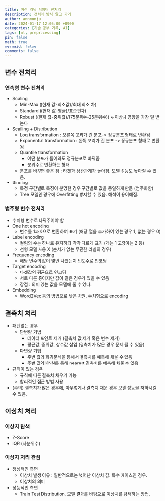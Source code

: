 ```yaml
---
title: 머신 러닝 데이터 전처리
description: 전처리 방식 알고 가기
author: annmunju
date: 2024-01-17 12:05:00 +0900
categories: [기술 공부 기록, AI]
tags: [ml, preprocessing]
pin: false
math: true
mermaid: false
comments: false
---
```


## 변수 전처리

### 연속형 변수 전처리
- Scaling
	- Min-Max ((현재 값-최소값)/최대 최소 차)
	- Standard ((현재 값-평균)/표준편차)
	- Robust ((현재 값-중위값)/(75분위수-25분위수)) <-이상치 영향을 가장 덜 받는다
- Scailing + Distribution
	- Log transformation : 오른쪽 꼬리가 긴 분포-> 정규분포 형태로 변환됨
	- Exponential transformation : 왼쪽 꼬리가 긴 분포 -> 정규분포 형태로 변환됨
	- Quantile transformation 
		- 어떤 분포가 들어와도 정규분포로 바꿔줌
		- 분위수로 변환하는 형태
	- 분포를 바꾸면 좋은 점 : 타겟과 상관관계가 높아짐. 모델 성능도 높아질 수 있음.
- Binning
	- 특정 구간별로 특징이 분명한 경우 구간별로 값을 동일하게 만듦 (범주화함)
	- Tree 모델인 경우에 Overfitting 방지할 수 있음. 해석이 용이해짐.

### 범주형 변수 전처리
- 수치형 변수로 바꿔주어야 함
- One hot encoding
	- 변수를 1과 0으로 변환하여 표기 (해당 열을 추가하여 있는 경우 1, 없는 경우 0)
- Label encoding
	- 컬럼의 수는 하나로 유지하되 각각 다르게 표기 (개는 1 고양이는 2 등)
	- 선형 모델 사용 X (순서가 없는 무관한 라벨의 경우)
- Frequency encoding
	- 해당 변수의 값이 몇번 나왔는지 빈도수로 인코딩
- Target encoding 
	- 타겟값의 평균으로 인코딩
	- 서로 다른 종이지만 값이 같은 경우가 있을 수 있음
	- 장점 : 의미 있는 값을 모델에 줄 수 있다.
- Embedding
	- Word2Vec 등의 방법으로 낮은 차원, 수치형으로 encoding


## 결측치 처리
- 패턴없는 경우
	- 단변량 기법
		- 데이터 포인트 제거 (결측치 값 제거 혹은 변수 제거)
		- 평균값, 중위값, 상수값 삽입 (결측치가 많은 경우 문제 될 수 있음)
	- 다변량 기법
		- 주변 값의 회귀분석을 통해서 결측치를 예측해 채울 수 있음
		- 주변 값의 KNN를 통해 nearest 결측치를 예측해 채울 수 있음
- 규칙이 있는 경우
	- 규칙에 따른 결측치 채우기 가능
	- 합리적인 접근 방법 사용
- (주의) 결측치가 많은 경우에, 아무렇게나 결측치 채운 경우 모델 성능을 저하시킬 수 있음.

## 이상치 처리
### 이상치 탐색
- Z-Score
- IQR (사분위수)

### 이상치 처리 관점
- 정성적인 측면
	- 이상치 발생 이유 : 일반적으로는 벗어난 이상치 값. 특수 케이스인 경우. 
	- 이상치의 의미
- 성능적인 측면
	- Train Test Distribution. 모델 결과를 바탕으로 이상치를 탐색하는 방법.
	